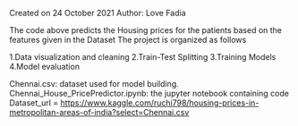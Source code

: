Created on 24 October 2021
Author: Love Fadia

The code above predicts the Housing prices for the patients based on the features given in the Dataset The project is organized as follows

1.Data visualization and cleaning
2.Train-Test Splitting
3.Training Models
4.Model evaluation



Chennai.csv: dataset used for model building.
Chennai_House_PricePredictor.ipynb: the jupyter notebook containing code
Dataset_url =  https://www.kaggle.com/ruchi798/housing-prices-in-metropolitan-areas-of-india?select=Chennai.csv


